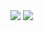 <main>
     <div>
    	<a href="https://instagram.com/riansxp" target="_blank"><img src="https://img.shields.io/badge/-Instagram-%23E4405F?style=for-the-badge&logo=instagram&logoColor=white" target="_blank"></a>
   		<a href="https://www.linkedin.com/in/rian-souza-santos-789428215" target="_blank"><img src="https://img.shields.io/badge/-LinkedIn-%230077B5?style=for-the-badge&logo=linkedin&logoColor=white" target="_blank"></a> 
	</div>
</main>
